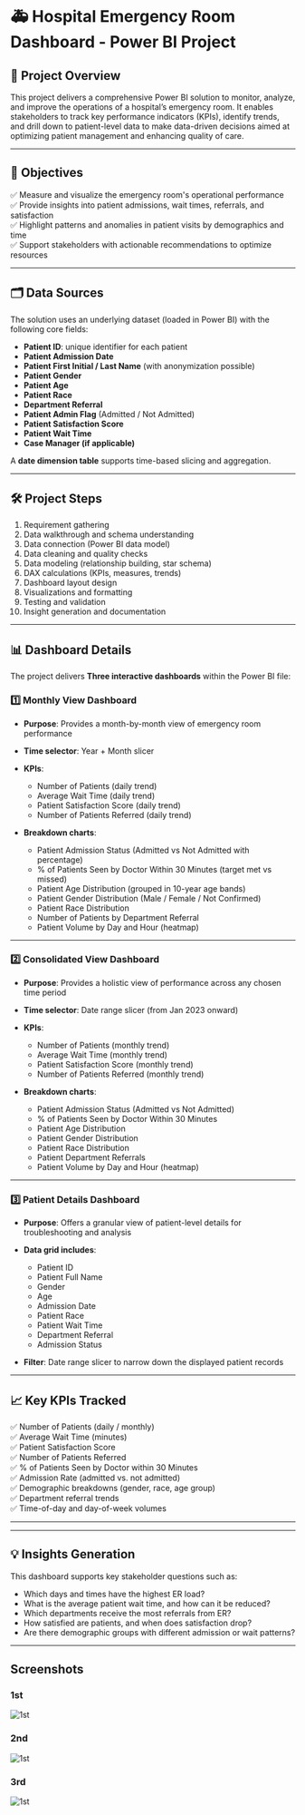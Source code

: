 # 🚑 Hospital Emergency Room Dashboard - Power BI Project

## 📌 Project Overview

This project delivers a comprehensive Power BI solution to monitor, analyze, and improve the operations of a hospital’s emergency room. It enables stakeholders to track key performance indicators (KPIs), identify trends, and drill down to patient-level data to make data-driven decisions aimed at optimizing patient management and enhancing quality of care.

---

## 🎯 Objectives

✅ Measure and visualize the emergency room's operational performance  
✅ Provide insights into patient admissions, wait times, referrals, and satisfaction  
✅ Highlight patterns and anomalies in patient visits by demographics and time  
✅ Support stakeholders with actionable recommendations to optimize resources

---

## 🗂️ Data Sources

The solution uses an underlying dataset (loaded in Power BI) with the following core fields:

- **Patient ID**: unique identifier for each patient  
- **Patient Admission Date**  
- **Patient First Initial / Last Name** (with anonymization possible)  
- **Patient Gender**  
- **Patient Age**  
- **Patient Race**  
- **Department Referral**  
- **Patient Admin Flag** (Admitted / Not Admitted)  
- **Patient Satisfaction Score**  
- **Patient Wait Time**  
- **Case Manager (if applicable)**

A **date dimension table** supports time-based slicing and aggregation.

---

## 🛠️ Project Steps

1. Requirement gathering  
2. Data walkthrough and schema understanding  
3. Data connection (Power BI data model)  
4. Data cleaning and quality checks  
5. Data modeling (relationship building, star schema)  
6. DAX calculations (KPIs, measures, trends)  
7. Dashboard layout design  
8. Visualizations and formatting  
9. Testing and validation  
10. Insight generation and documentation

---

## 📊 Dashboard Details

The project delivers **Three interactive dashboards** within the Power BI file:

### 1️⃣ Monthly View Dashboard

- **Purpose**: Provides a month-by-month view of emergency room performance  
- **Time selector**: Year + Month slicer  
- **KPIs**:  
  - Number of Patients (daily trend)  
  - Average Wait Time (daily trend)  
  - Patient Satisfaction Score (daily trend)  
  - Number of Patients Referred (daily trend)

- **Breakdown charts**:  
  - Patient Admission Status (Admitted vs Not Admitted with percentage)  
  - % of Patients Seen by Doctor Within 30 Minutes (target met vs missed)  
  - Patient Age Distribution (grouped in 10-year age bands)  
  - Patient Gender Distribution (Male / Female / Not Confirmed)  
  - Patient Race Distribution  
  - Number of Patients by Department Referral  
  - Patient Volume by Day and Hour (heatmap)

---

### 2️⃣ Consolidated View Dashboard

- **Purpose**: Provides a holistic view of performance across any chosen time period  
- **Time selector**: Date range slicer (from Jan 2023 onward)  
- **KPIs**:  
  - Number of Patients (monthly trend)  
  - Average Wait Time (monthly trend)  
  - Patient Satisfaction Score (monthly trend)  
  - Number of Patients Referred (monthly trend)

- **Breakdown charts**:  
  - Patient Admission Status (Admitted vs Not Admitted)  
  - % of Patients Seen by Doctor Within 30 Minutes  
  - Patient Age Distribution  
  - Patient Gender Distribution  
  - Patient Race Distribution  
  - Patient Department Referrals  
  - Patient Volume by Day and Hour (heatmap)

---

### 3️⃣ Patient Details Dashboard

- **Purpose**: Offers a granular view of patient-level details for troubleshooting and analysis  
- **Data grid includes**:  
  - Patient ID  
  - Patient Full Name  
  - Gender  
  - Age  
  - Admission Date  
  - Patient Race  
  - Patient Wait Time  
  - Department Referral  
  - Admission Status

- **Filter**: Date range slicer to narrow down the displayed patient records

---

## 📈 Key KPIs Tracked

✅ Number of Patients (daily / monthly)  
✅ Average Wait Time (minutes)  
✅ Patient Satisfaction Score  
✅ Number of Patients Referred  
✅ % of Patients Seen by Doctor within 30 Minutes  
✅ Admission Rate (admitted vs. not admitted)  
✅ Demographic breakdowns (gender, race, age group)  
✅ Department referral trends  
✅ Time-of-day and day-of-week volumes

---
---

## 💡 Insights Generation

This dashboard supports key stakeholder questions such as:  
- Which days and times have the highest ER load?  
- What is the average patient wait time, and how can it be reduced?  
- Which departments receive the most referrals from ER?  
- How satisfied are patients, and when does satisfaction drop?  
- Are there demographic groups with different admission or wait patterns?

---

## Screenshots

### 1st
![1st](https://github.com/saikrishna-nayandi/Hospital-Emergency-Room-Dashboard/blob/main/Monthly_View.png)

### 2nd
![1st](https://github.com/saikrishna-nayandi/Hospital-Emergency-Room-Dashboard/blob/main/Consolidated_view.png)

### 3rd
![1st](https://github.com/saikrishna-nayandi/Hospital-Emergency-Room-Dashboard/blob/main/Patient_details.png)

